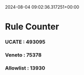 2024-08-04 09:02:36.317251+00:00
# Rule Counter 
 ### UCATE : 493095

 ### Veneto : 75378

 ### Allowlist : 13930